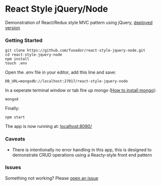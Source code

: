 # React Style jQuery/Node

Demonstration of React/Redux style MVC pattern using jQuery, [deployed version](https://react-style-jquery-node.herokuapp.com/)

### Getting Started

```
git clone https://github.com/funador/react-style-jquery-node.git
cd react-style-jquery-node
npm install
touch .env
```
Open the .env file in your editor, add this line and save:
```
DB_URL=mongodb://localhost:27017/react-style-jquery-node
```

In a seperate terminal window or tab fire up mongo ([How to install mongo](https://docs.mongodb.com/manual/installation/)):
``` 
mongod
```
Finally:
``` 
npm start
```

The app is now running at: [localhost:8080/](http://localhost:8080/)

### Caveats
- There is intentionally no error handling in this app, this is designed to demonstrate CRUD operations using a Reacty-style front end pattern


### Issues

Something not working?  Please [open an issue](https://github.com/funador/react-style-jquery-node/issues)